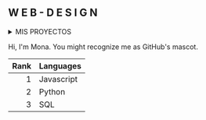 ## W E B - D E S I G N
<details>
<summary>MIS PROYECTOS</summary>

This site was built using [GitHub Pages](WebDessingOnline.github.io/intro.html).

</details>

Hi, I'm Mona. You might recognize me as GitHub's mascot.

| Rank | Languages |
|-----:|-----------|
|     1| Javascript|
|     2| Python    |
|     3| SQL       |

